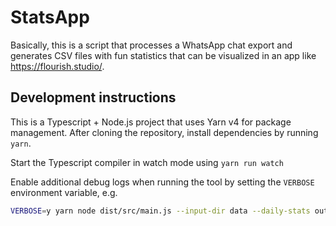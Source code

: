 # StatsApp

Basically, this is a script that processes a WhatsApp chat export and generates CSV files with fun statistics that can be visualized in an app like <https://flourish.studio/>.

## Development instructions

This is a Typescript + Node.js project that uses Yarn v4 for package management. After cloning the repository, install dependencies by running `yarn`.

Start the Typescript compiler in watch mode using `yarn run watch`

Enable additional debug logs when running the tool by setting the `VERBOSE` environment variable, e.g.

```bash
VERBOSE=y yarn node dist/src/main.js --input-dir data --daily-stats out/daily-stats.csv --chat-log out/chat-log.txt
```
